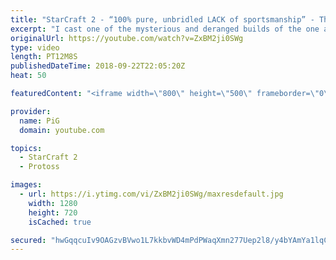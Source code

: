 ```yaml
---
title: "StarCraft 2 - “100% pure, unbridled LACK of sportsmanship” - The Florencio Files #24"
excerpt: "I cast one of the mysterious and deranged builds of the one and only Florencio, the dude that invented the proxy nexus recall rush -- Watch live at https://www.twitch.tv/x5_pig"
originalUrl: https://youtube.com/watch?v=ZxBM2ji0SWg
type: video
length: PT12M8S
publishedDateTime: 2018-09-22T22:05:20Z
heat: 50

featuredContent: "<iframe width=\"800\" height=\"500\" frameborder=\"0\" src=\"https://www.youtube.com/embed/ZxBM2ji0SWg\" allow=\"accelerometer; autoplay; encrypted-media; gyroscope; picture-in-picture\" allowfullscreen></iframe>"

provider:
  name: PiG
  domain: youtube.com

topics:
  - StarCraft 2
  - Protoss

images:
  - url: https://i.ytimg.com/vi/ZxBM2ji0SWg/maxresdefault.jpg
    width: 1280
    height: 720
    isCached: true

secured: "hwGqqcuIv9OAGzvBVwo1L7kkbvWD4mPdPWaqXmn277Uep2l8/y4bYAmYa1lqCYnd9kR8ZFbU9vOa+nUjw+Sl3NbZKAuZpQTXTIKkuyOgRVaYOGim6B0v4b9aRCY7q+Hem7KjyKf0hMoW8IXVWq+hyBi/kE/SNP2t+g5rbjslfCMXkduinbIgKL8txofTY/FOJeRnqlv3m9ok9zeLSthBk/YS35UA8VShhxDKQftrhtrmBnkaSWs+nbakfVxHu2Wn+xqZ6zx+ctddnbOaQQ7k5Tclx41IQQxL3ZaofJzLIU9B9WOH81F3IGlCSqTDd9MVYSVRM6bDz2LrWCpyhOMdpsiBz/1VnldCW0BbMT9gEtcOS5qP4Zvp4u4QkMQi/sXfj0EtRho+b3UrOiG75C5/3+4oBvbHKeyJJ4pRqcITsPA=;wj5QnE22uRpUeRU4d4zxvg=="
---
```


